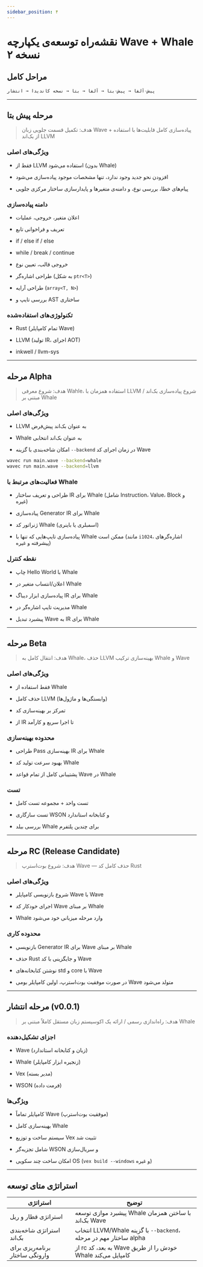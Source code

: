 ```yaml
---
sidebar_position: ۴
---
```


# نقشه‌راه توسعه‌ی یکپارچه Wave + Whale نسخه ۲

## مراحل کامل

```matlab
پیش-آلفا → پیش-بتا → آلفا → بتا → نسخه کاندیدا → انتشار
```

---

## مرحله پیش بتا

> هدف: تکمیل قسمت جلویی زبان Wave + پیاده‌سازی کامل قابلیت‌ها با استفاده از بک‌اند LLVM

### ویژگی‌های اصلی

- فقط از LLVM استفاده می‌شود (بدون Whale)

- افزودن نحو جدید وجود ندارد، تنها مشخصات موجود پیاده‌سازی می‌شود

- پیام‌های خطا، بررسی نوع، و دامنه‌ی متغیرها و پایدارسازی ساختار مرکزی جلویی

### دامنه پیاده‌سازی

- اعلان متغیر، خروجی، عملیات

- تعریف و فراخوانی تابع

- if / else if / else

- while / break / continue

- خروجی قالب، تعیین نوع

- طراحی اشاره‌گر (به شکل `ptr<T>`)

- طراحی آرایه (`array<T, N>`)

- بررسی تایپ و AST ساختاری

### تکنولوژی‌های استفاده‌شده

- Rust (تمام کامپایلر Wave)

- LLVM (تولید IR، اجرای AOT)

- inkwell / llvm-sys

---

## مرحله Alpha

> هدف: شروع معرفی Wahle، استفاده همزمان با LLVM / شروع پیاده‌سازی بک‌اند مبتنی بر Whale

### ویژگی‌های اصلی

- LLVM به عنوان بک‌اند پیش‌فرض

- Whale به عنوان بک‌اند انتخابی

- امکان شاخه‌بندی با گزینه `--backend` در زمان اجرای کد Wave

```bash
wavec run main.wave --backend=whale
wavec run main.wave --backend=llvm
```

### فعالیت‌های مرتبط با Whale

- طراحی و تعریف ساختار IR برای Whale (شامل Instruction، Value، Block و غیره)

- پیاده‌سازی Generator IR برای Whale

- ژنراتور کد Whale (اسمبلری یا باینری)

- پیاده‌سازی تایپ‌هایی که تنها با Whale ممکن است (مانند `i1024`، اشاره‌گر‌های پیشرفته و غیره)

### نقطه کنترل

- چاپ Hello World با Whale

- اعلان/انتساب متغیر در Whale

- پیاده‌سازی ابزار دیباگ IR برای Whale

- مدیریت تایپ اشاره‌گر در Whale

- پیشبرد تبدیل Wave به IR برای Whale

---

## مرحله Beta

> هدف: انتقال کامل به Whale، حذف LLVM بهینه‌سازی ترکیب Whale و Wave

### ویژگی‌های اصلی

- فقط استفاده از Whale

- حذف کامل LLVM (وابستگی‌ها و ماژول‌ها)

- تمرکز بر بهینه‌سازی کد

- از IR تا اجرا سریع و کارآمد

### محدوده بهینه‌سازی

- طراحی Pass بهینه‌سازی IR برای Whale

- بهبود سرعت تولید کد Whale

- پشتیبانی کامل از تمام قواعد Wave در Whale

### تست

- تست واحد + مجموعه تست کامل

- تست سازگاری WSON و کتابخانه استاندارد

- بررسی بیلد Whale برای چندین پلتفرم

---

## مرحله RC (Release Candidate)

> هدف: شروع بوت‌استرپ Wave — حذف کامل کد Rust

### ویژگی‌های اصلی

- شروع بازنویسی کامپایلر Wave با Wave

- اجرای خودکار کد Wave بر مبنای Whale

- Whale وارد مرحله میزبانی خود می‌شود

### محدوده کاری

- بازنویسی Generator IR برای Wave بر مبنای Whale

- حذف Rust و جایگزینی با کد Wave

- نوشتن کتابخانه‌های std و core با Wave

- در صورت موفقیت بوت‌استرپ، اولین کامپایلر بومی Wave متولد می‌شود

---

## مرحله انتشار (v0.0.1)

> هدف: راه‌اندازی رسمی / ارائه یک اکوسیستم زبان مستقل کاملاً مبتنی بر Whale

### اجزای تشکیل‌دهنده

- Wave (زبان و کتابخانه استاندارد)

- Whale (زنجیره ابزار کامپایلر)

- Vex (مدیر بسته)

- WSON (فرمت داده)

### ویژگی‌ها

- کامپایلر تماماً Wave (موفقیت بوت‌استرپ)

- بهینه‌سازی کامل Whale

- سیستم ساخت و توزیع Vex تثبیت شد

- شامل تجزیه‌گر WSON و سریال‌سازی

- امکان ساخت چند سکویی OS (`vex build --windows` و غیره)

---

## استراتژی متای توسعه

| استراتژی                        | توضیح                                                             |
| ------------------------------- | ----------------------------------------------------------------- |
| استراتژی قطار و ریل             | پیشبرد موازی توسعه Whale با ساختن همزمان بک‌اند Wave              |
| استراتژی شاخه‌بندی بک‌اند       | انتخاب LLVM/Whale با گزینه `--backend`، ساختار مهم در مرحله alpha |
| برنامه‌ریزی برای وارونگی ساختار | از rc به بعد، کد Wave خودش را از طریق Whale کامپایل می‌کند        |
